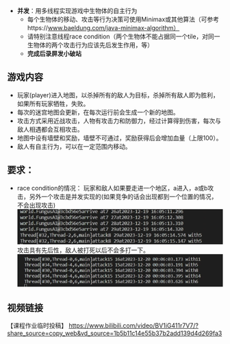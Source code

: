 - **并发**：用多线程实现游戏中生物体的自主行为
  - 每个生物体的移动、攻击等行为决策可使用Minimax或其他算法（可参考https://www.baeldung.com/java-minimax-algorithm）
  - 请特别注意线程race condition（两个生物体不能占据同一个tile，对同一生物体的两个攻击行为应该先后发生作用，等）
  - **完成后录屏发小破站**

## 游戏内容
* 玩家(player)进入地图，以杀掉所有的敌人为目标，杀掉所有敌人即为胜利，如果所有玩家牺牲，失败。
* 每次的迷宫地图会更新，在每次运行前会生成一个新的地图。
* 攻击方式采用近战攻击，人物有攻击力和防御力，经过计算得到伤害，每次与敌人相遇都会互相攻击。
* 地图中设有墙壁和奖励，墙壁不可通过，奖励获得后会增加血量（上限100）。
* 敌人有自主行为，可以在一定范围内移动。

## 要求：
* race condition的情况：
  玩家和敌人如果要走进一个地区，a进入，a或b攻击，另外一个攻击是并发实现的(如果竞争的话会出现都到一个位置的情况，不会出现攻击)
  ![Alt text](image-1.png)
  攻击具有先后性，敌人被打死以后不会多打一下。
  ![Alt text](image.png)

## 视频链接

【课程作业临时投稿】 https://www.bilibili.com/video/BV1iG411r7V7/?share_source=copy_web&vd_source=1b5b11c14e55b37b2add139d4d269fa3
